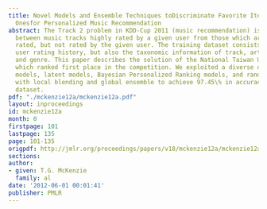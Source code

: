 ```yaml
---
title: Novel Models and Ensemble Techniques toDiscriminate Favorite Items from Unrated
  Onesfor Personalized Music Recommendation
abstract: The Track 2 problem in KDD-Cup 2011 (music recommendation) is to discriminate
  between music tracks highly rated by a given user from those which are overall highly
  rated, but not rated by the given user. The training dataset consists of not only
  user rating history, but also the taxonomic information of track, artist, album,
  and genre. This paper describes the solution of the National Taiwan University team
  which ranked first place in the competition. We exploited a diverse of models (neighborhood
  models, latent models, Bayesian Personalized Ranking models, and random-walk models)
  with local blending and global ensemble to achieve 97.45\% in accuracy on the testing
  dataset.
pdf: "./mckenzie12a/mckenzie12a.pdf"
layout: inproceedings
id: mckenzie12a
month: 0
firstpage: 101
lastpage: 135
page: 101-135
origpdf: http://jmlr.org/proceedings/papers/v18/mckenzie12a/mckenzie12a.pdf
sections: 
author:
- given: T.G. McKenzie
  family: al
date: '2012-06-01 00:01:41'
publisher: PMLR
---
```

